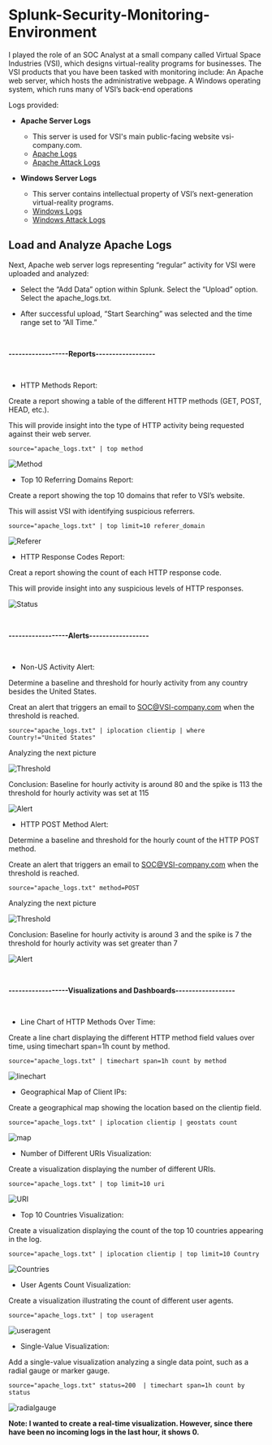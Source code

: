 <h1>Splunk-Security-Monitoring-Environment</h1>

I played the role of an SOC Analyst at a small company called Virtual Space Industries (VSI), which designs virtual-reality programs for businesses. The VSI products that you have been tasked with monitoring include: An Apache web server, which hosts the administrative webpage. A Windows operating system, which runs many of VSI’s back-end operations

Logs provided:

- <b> Apache Server Logs </b>
  - This server is used for VSI's main public-facing website vsi-company.com.
  - [Apache Logs](Logs/apache_logs.txt)
  - [Apache Attack Logs](Logs/apache_attack_logs.txt)

- <b> Windows Server Logs </b>
  - This server contains intellectual property of VSI’s next-generation virtual-reality programs.
  - [Windows Logs](Logs/windows_server_logs.csv)
  - [Windows Attack Logs](/Logs/windows_server_attack_logs.csv)

<h2>Load and Analyze Apache Logs</h2>

Next, Apache web server logs representing “regular” activity for VSI were uploaded and analyzed:

- Select the “Add Data” option within Splunk. Select the “Upload” option. Select the apache_logs.txt.

- After successful upload, “Start Searching” was selected and the time range set to “All Time.”

</br>

<b>------------------Reports------------------</b>

</br>

- HTTP Methods Report:

Create a report showing a table of the different HTTP methods (GET, POST, HEAD, etc.).

This will provide insight into the type of HTTP activity being requested against their web server.

`source="apache_logs.txt" | top method`

![Method](Pictures/apache/1Method_Apache.png)

- Top 10 Referring Domains Report:

Create a report showing the top 10 domains that refer to VSI’s website.

This will assist VSI with identifying suspicious referrers.

`source="apache_logs.txt" | top limit=10 referer_domain`

![Referer](Pictures/apache/2Referer_domain_apache.png)

- HTTP Response Codes Report:

Creat a report showing the count of each HTTP response code.

This will provide insight into any suspicious levels of HTTP responses.

![Status](Pictures/apache/3Status_code_apache.png)

</br>

<b>------------------Alerts------------------</b>

</br>

- Non-US Activity Alert:

Determine a baseline and threshold for hourly activity from any country besides the United States.

Creat an alert that triggers an email to SOC@VSI-company.com when the threshold is reached.

`source="apache_logs.txt" | iplocation clientip | where Country!="United States"`

Analyzing the next picture

![Threshold](Pictures/apache/4threshold_activity_by_location.png)

Conclusion: Baseline for hourly activity is around 80 and the spike is 113 the threshold for hourly activity was set at 115

![Alert](Pictures/apache/4HighNon-USActivity.png)

- HTTP POST Method Alert:

Determine a baseline and threshold for the hourly count of the HTTP POST method.

Create an alert that triggers an email to SOC@VSI-company.com when the threshold is reached.

`source="apache_logs.txt" method=POST`

Analyzing the next picture

![Threshold](Pictures/apache/5threshold_activity_by_POST.png)

Conclusion: Baseline for hourly activity is around 3 and the spike is 7 the threshold for hourly activity was set greater than 7

  ![Alert](Pictures/apache/5HTTPPOSTCount.png)

</br>

  <b>------------------Visualizations and Dashboards------------------</b>

</br>

- Line Chart of HTTP Methods Over Time:

Create a line chart displaying the different HTTP method field values over time, using timechart span=1h count by method.

`source="apache_logs.txt" | timechart span=1h count by method`

![linechart](Pictures/apache/7Chart_Method_apache.png)

- Geographical Map of Client IPs:

Create a geographical map showing the location based on the clientip field.

`source="apache_logs.txt" | iplocation clientip | geostats count`

![map](Pictures/apache/8Chart_Map_clientip.png)

- Number of Different URIs Visualization:

Create a visualization displaying the number of different URIs.

`source="apache_logs.txt" | top limit=10 uri`

![URI](Pictures/apache/9URI_Apache.png)

- Top 10 Countries Visualization:

Create a visualization displaying the count of the top 10 countries appearing in the log.

`source="apache_logs.txt" | iplocation clientip | top limit=10 Country`

![Countries](Pictures/apache/10Chart_Countries_apache.png)

- User Agents Count Visualization:

Create a visualization illustrating the count of different user agents.

`source="apache_logs.txt" | top useragent`

![useragent](Pictures/apache/11useragent_apache.png)

- Single-Value Visualization:
  
Add a single-value visualization analyzing a single data point, such as a radial gauge or marker gauge.

`source="apache_logs.txt" status=200  | timechart span=1h count by status`

![radialgauge](Pictures/apache/12status_apache.png)

<b>Note: I wanted to create a real-time visualization. However, since there have been no incoming logs in the last hour, it shows 0. </b>

